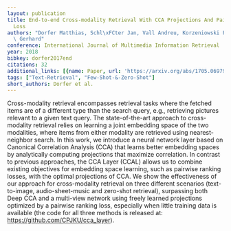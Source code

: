 ```yaml
---
layout: publication
title: End-to-end Cross-modality Retrieval With CCA Projections And Pairwise Ranking
  Loss
authors: "Dorfer Matthias, Schl\xFCter Jan, Vall Andreu, Korzeniowski Filip, Widmer\
  \ Gerhard"
conference: International Journal of Multimedia Information Retrieval
year: 2018
bibkey: dorfer2017end
citations: 32
additional_links: [{name: Paper, url: 'https://arxiv.org/abs/1705.06979'}]
tags: ["Text-Retrieval", "Few-Shot-&-Zero-Shot"]
short_authors: Dorfer et al.
---
```

Cross-modality retrieval encompasses retrieval tasks where the fetched items
are of a different type than the search query, e.g., retrieving pictures
relevant to a given text query. The state-of-the-art approach to cross-modality
retrieval relies on learning a joint embedding space of the two modalities,
where items from either modality are retrieved using nearest-neighbor search.
In this work, we introduce a neural network layer based on Canonical
Correlation Analysis (CCA) that learns better embedding spaces by analytically
computing projections that maximize correlation. In contrast to previous
approaches, the CCA Layer (CCAL) allows us to combine existing objectives for
embedding space learning, such as pairwise ranking losses, with the optimal
projections of CCA. We show the effectiveness of our approach for
cross-modality retrieval on three different scenarios (text-to-image,
audio-sheet-music and zero-shot retrieval), surpassing both Deep CCA and a
multi-view network using freely learned projections optimized by a pairwise
ranking loss, especially when little training data is available (the code for
all three methods is released at: https://github.com/CPJKU/cca_layer).